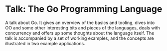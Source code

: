 # Talk: The Go Programming Language

A talk about Go. It gives an overview of the basics and tooling, dives into OO and some other interesting bits and pieces of the languages, deals with concurrency and offers up some thoughts about the language itself. The talk is accompanied by a set of
working examples, and the concepts are illustrated in two example applications.
